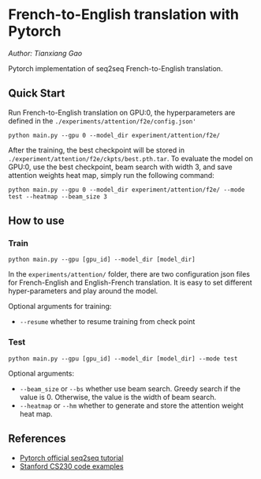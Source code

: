# French-to-English translation with Pytorch

*Author: Tianxiang Gao*

Pytorch implementation of seq2seq French-to-English translation. 

## Quick Start
Run French-to-English translation on GPU:0, the hyperparameters are defined in the `./experiments/attention/f2e/config.json'`
```
python main.py --gpu 0 --model_dir experiment/attention/f2e/
```

After the training, the best checkpoint will be stored in `./experiment/attention/f2e/ckpts/best.pth.tar`. To evaluate the
model on GPU:0, use the best checkpoint, beam search with width 3, and save attention weights heat map, simply run the 
following command:
```
python main.py --gpu 0 --model_dir experiment/attention/f2e/ --mode test --heatmap --beam_size 3
```

## How to use

### Train 
```
python main.py --gpu [gpu_id] --model_dir [model_dir]
```
In the `experiments/attention/` folder, there are two configuration json files for French-English and English-French 
translation. It is easy to set different hyper-parameters and play around the model.

Optional arguments for training:

- `--resume` whether to resume training from check point


### Test
```
python main.py --gpu [gpu_id] --model_dir [model_dir] --mode test
```

Optional arguments:

- `--beam_size` or `--bs` whether use beam search. Greedy search if the value is 0. Otherwise, the value is the width 
of beam search.
- `--heatmap` or `--hm` whether to generate and store the attention weight heat map.

## References
- [Pytorch official seq2seq tutorial](https://pytorch.org/tutorials/intermediate/seq2seq_translation_tutorial.html#sphx-glr-download-intermediate-seq2seq-translation-tutorial-py)
- [Stanford CS230 code examples](https://cs230-stanford.github.io/project-code-examples.html)
